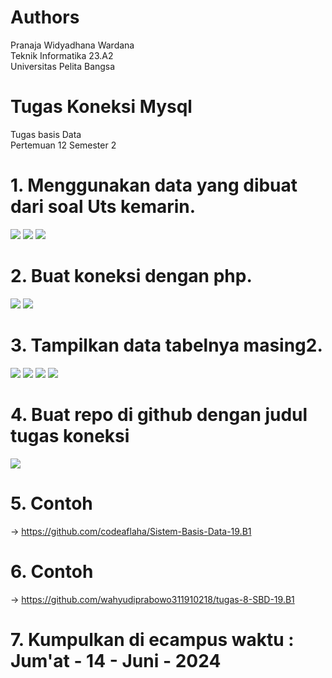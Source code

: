 # Authors
Pranaja Widyadhana Wardana <br>
Teknik Informatika 23.A2 <br>
Universitas Pelita Bangsa

# Tugas Koneksi Mysql
Tugas basis Data <br>
Pertemuan 12 Semester 2

# 1. Menggunakan data yang dibuat dari soal Uts kemarin.
<img src="Tabel 1.png" img>
<img src="Tabel 2.png" img>
<img src="Tabel 3.png" img>

# 2. Buat koneksi dengan php.
<img src="index.png" img>
<img src="koneksi.png" img>

# 3. Tampilkan data tabelnya masing2.
<img src="Agen Tiket Bus Nyaman 1.png" img>
<img src="Agen Tiket Bus Nyaman 2.png" img>
<img src="Agen Tiket Bus Nyaman 3.png" img>
<img src="Koneksi Tabel.png" img>

# 4. Buat repo di github dengan judul tugas koneksi
<img src="Repo.png" img>

# 5. Contoh
->
https://github.com/codeaflaha/Sistem-Basis-Data-19.B1

# 6. Contoh
->
https://github.com/wahyudiprabowo311910218/tugas-8-SBD-19.B1

# 7. Kumpulkan di ecampus waktu : Jum'at - 14 - Juni - 2024
